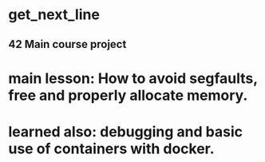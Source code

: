 # get_next_line

## 42 Main course project

# main lesson: How to avoid segfaults, free and properly allocate memory.

# learned also: debugging and basic use of containers with docker.

